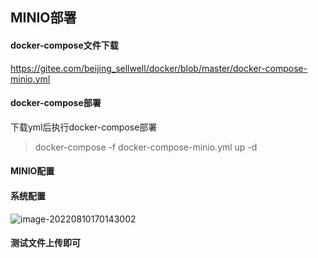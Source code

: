 ## MINIO部署

#### docker-compose文件下载

https://gitee.com/beijing_sellwell/docker/blob/master/docker-compose-minio.yml

#### docker-compose部署

下载yml后执行docker-compose部署

> docker-compose -f docker-compose-minio.yml up -d

#### MINIO配置

#### 系统配置

![image-20220810170143002](https://docs.pickmall.cn/deploy/images/minio-setting.png)

#### 测试文件上传即可